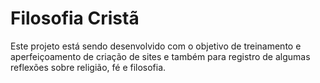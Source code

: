 # Filosofia Cristã
 
Este projeto está sendo desenvolvido com o objetivo de treinamento e aperfeiçoamento de criação de sites e também para registro de algumas reflexões sobre religião, fé e filosofia.

